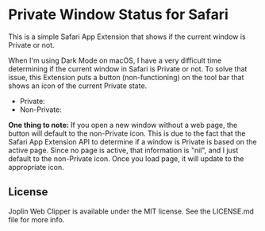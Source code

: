 # Private Window Status for Safari

This is a simple Safari App Extension that shows if the current window is Private or not.

When I'm using Dark Mode on macOS, I have a very difficult time determining if the current window in Safari is Private or not. To solve that issue, this Extension puts a button (non-functioning) on the tool bar that shows an icon of the current Private state.

* Private: 
* Non-Private: 

__One thing to note:__ If you open a new window without a web page, the button will default to the non-Private icon. This is due to the fact that the Safari App Extension API to determine if a window is Private is based on the active page. Since no page is active, that information is "nil", and I just default to the non-Private icon. Once you load page, it will update to the appropriate icon.

## License
Joplin Web Clipper is available under the MIT license. See the LICENSE.md file for more info.
